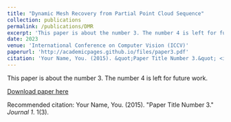 ```yaml
---
title: "Dynamic Mesh Recovery from Partial Point Cloud Sequence"
collection: publications
permalink: /publications/DMR
excerpt: 'This paper is about the number 3. The number 4 is left for future work.'
date: 2023
venue: 'International Conference on Computer Vision (ICCV)'
paperurl: 'http://academicpages.github.io/files/paper3.pdf'
citation: 'Your Name, You. (2015). &quot;Paper Title Number 3.&quot; <i>Journal 1</i>. 1(3).'
---
```

This paper is about the number 3. The number 4 is left for future work.

[Download paper here](http://academicpages.github.io/files/paper3.pdf)

Recommended citation: Your Name, You. (2015). "Paper Title Number 3." <i>Journal 1</i>. 1(3).
